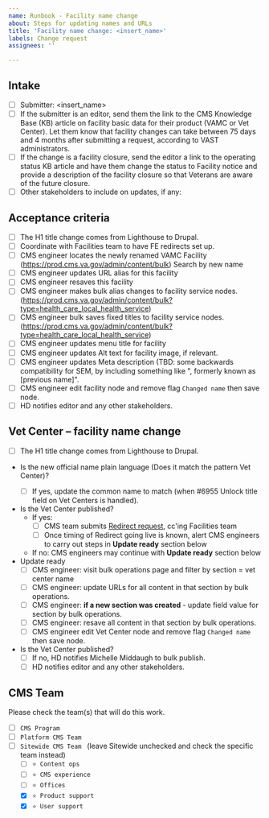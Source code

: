 ```yaml
---
name: Runbook - Facility name change
about: Steps for updating names and URLs
title: 'Facility name change: <insert_name>'
labels: Change request
assignees: ''

---
```


## Intake
- [ ] Submitter: <insert_name>
- [ ] If the submitter is an editor, send them the link to the CMS Knowledge Base (KB) article on facility basic data for their product (VAMC or Vet Center). Let them know that facility changes can take between 75 days and 4 months after submitting a request, according to VAST administrators.
- [ ] If the change is a facility closure, send the editor a link to the operating status KB article and have them change the status to Facility notice and provide a description of the facility closure so that Veterans are aware of the future closure.
- [ ] Other stakeholders to include on updates, if any: <insert name>

## Acceptance criteria

- [ ] The H1 title change comes from Lighthouse to Drupal.
- [ ] Coordinate with Facilities team to have FE redirects set up.
- [ ] CMS engineer locates the newly renamed VAMC Facility (https://prod.cms.va.gov/admin/content/bulk) Search by new name
- [ ] CMS engineer updates URL alias for this facility
- [ ] CMS engineer resaves this facility
- [ ] CMS engineer makes bulk alias changes to facility service nodes. (https://prod.cms.va.gov/admin/content/bulk?type=health_care_local_health_service)
- [ ] CMS engineer bulk saves fixed titles to facility service nodes. (https://prod.cms.va.gov/admin/content/bulk?type=health_care_local_health_service)
- [ ] CMS engineer updates menu title for facility
- [ ] CMS engineer updates Alt text for facility image, if relevant.
- [ ] CMS engineer updates Meta description (TBD: some backwards compatibility for SEM, by including something like ", formerly known as [previous name]".
- [ ] CMS engineer edit facility node and remove flag `Changed name` then save node.
- [ ] HD notifies editor and any other stakeholders.
</details>

## Vet Center – facility name change

- [ ] The H1 title change comes from Lighthouse to Drupal.
- Is the new official name plain language (Does it match the pattern <city> Vet Center)?
  - [ ] If yes, update the common name to match (when #6955 Unlock title field on Vet Centers is handled).
- Is the Vet Center published?
  - If yes:
    - [ ] CMS team submits [Redirect request](https://github.com/department-of-veterans-affairs/va.gov-team/issues/new?assignees=mnorthuis&labels=ia&template=redirect-request.md&title=Redirect+Request), cc'ing Facilities team
    - [ ] Once timing of Redirect going live is known, alert CMS engineers to carry out steps in **Update ready** section below
  - If no: CMS engineers may continue with **Update ready** section below
- Update ready
    - [ ] CMS engineer: visit bulk operations page and filter by section = vet center name
    - [ ] CMS engineer: update URLs for all content in that section by bulk operations.
    - [ ] CMS engineer: **if a new section was created** - update field value for section by bulk operations.
    - [ ] CMS engineer: resave all content in that section by bulk operations.
    - [ ] CMS engineer edit Vet Center node and remove flag `Changed name` then save node.
- Is the Vet Center published?
  - [ ] If no, HD notifies Michelle Middaugh to bulk publish.
  - [ ] HD notifies editor and any other stakeholders.
  </details>

## CMS Team
Please check the team(s) that will do this work.

- [ ] `CMS Program`
- [ ] `Platform CMS Team`
- [ ] `Sitewide CMS Team ` (leave Sitewide unchecked and check the specific team instead)
  - [ ] `⭐️ Content ops`
  - [ ] `⭐️ CMS experience`
  - [ ] `⭐️ Offices`
  - [x] `⭐️ Product support`
  - [x] `⭐️ User support`

